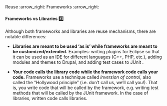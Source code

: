 <link rel="stylesheet" href="{{baseUrl}}/css/textbook.css">

<div class="website-content">

<div id="path">Reuse :arrow_right: Frameworks :arrow_right:</div>

<div id="title">

#### Frameworks vs Libraries :three:

</div>

<div id="body">

Although both frameworks and libraries are reuse mechanisms, there are notable differences:

*	**Libraries are meant to be used ‘as is’ while frameworks are meant to be customized/extended.**
Examples: writing plugins for Eclipse so that it can be used as an IDE for different languages (C++, PHP, etc.), adding modules and themes to Drupal, and adding test cases to JUnit .

*	**Your code calls the library code while the framework code calls your code.**
Frameworks use a technique called _inversion of control_, also called the “Hollywood principle” (i.e. don’t call us, we’ll call you!). That is, you write code that will be called by the framework, e.g. writing test methods that will be called by the JUnit framework. In the case of libraries, written code calls libraries.

</div>

<div id="extras">
<div>

</div>
